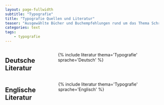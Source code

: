 ```yaml
---
layout: page-fullwidth
subtitle: "Typografie"
title: "Typografie Quellen und Literatur"
teaser: "Ausgewählte Bücher und Buchempfehlungen rund um das Thema Schrift und Typografie."
categories: text
tags:
    - typografie
---
```

<div class="row">
<div class="medium-6 columns" markdown="1">


## Deutsche Literatur

{% include literatur thema='Typografie' sprache='Deutsch' %}



</div><!-- /.medium-6.columns -->
<div class="medium-6 columns" markdown="1">


## Englische Literatur

{% include literatur thema='Typografie' sprache='Englisch' %}



</div><!-- /.medium-6.columns -->
</div><!-- /.row -->

